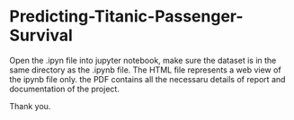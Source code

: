 # Predicting-Titanic-Passenger-Survival

Open the .ipyn file into jupyter notebook, make sure the dataset is in the same directory as the .ipynb file.
The HTML file represents a web view of the ipynb file only.
the PDF contains all the necessaru details of report and documentation of the project.

Thank you.

